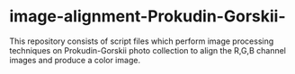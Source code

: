 # image-alignment-Prokudin-Gorskii-
This repository consists of script files which perform image processing techniques on Prokudin-Gorskii photo collection to align the R,G,B channel images and produce a color image.
